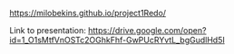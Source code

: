https://milobekins.github.io/project1Redo/

Link to presentation:  https://drive.google.com/open?id=1_O1sMtfVnOSTc2OGhkFhf-GwPUcRYvtL_bgGudlHd5I

